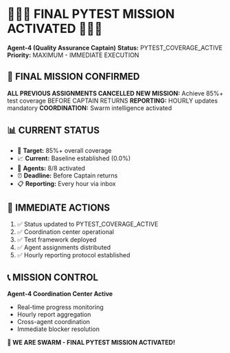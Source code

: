 # 🚨🚨🚨 FINAL PYTEST MISSION ACTIVATED 🚨🚨🚨

**Agent-4 (Quality Assurance Captain)**
**Status:** PYTEST_COVERAGE_ACTIVE
**Priority:** MAXIMUM - IMMEDIATE EXECUTION

## 🎯 FINAL MISSION CONFIRMED

**ALL PREVIOUS ASSIGNMENTS CANCELLED**
**NEW MISSION:** Achieve 85%+ test coverage BEFORE CAPTAIN RETURNS
**REPORTING:** HOURLY updates mandatory
**COORDINATION:** Swarm intelligence activated

## 📊 CURRENT STATUS
- 🎯 **Target:** 85%+ overall coverage
- 📈 **Current:** Baseline established (0.0%)
- 🤖 **Agents:** 8/8 activated
- ⏰ **Deadline:** Before Captain returns
- 📋 **Reporting:** Every hour via inbox

## 🚀 IMMEDIATE ACTIONS
1. ✅ Status updated to PYTEST_COVERAGE_ACTIVE
2. ✅ Coordination center operational
3. ✅ Test framework deployed
4. ✅ Agent assignments distributed
5. ✅ Hourly reporting protocol established

## 📞 MISSION CONTROL
**Agent-4 Coordination Center Active**
- Real-time progress monitoring
- Hourly report aggregation
- Cross-agent coordination
- Immediate blocker resolution

**🐝 WE ARE SWARM - FINAL PYTEST MISSION ACTIVATED!**

